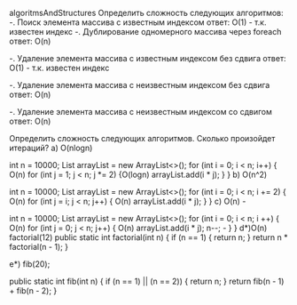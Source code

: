 algoritmsAndStructures
Определить сложность следующих алгоритмов: -. Поиск элемента массива с известным индексом ответ: O(1) - т.к. известен индекс
-. Дублирование одномерного массива через foreach
ответ: O(n)

-. Удаление элемента массива с известным индексом без сдвига
ответ: O(1) - т.к. известен индекс

-. Удаление элемента массива с неизвестным индексом без сдвига
ответ: O(n)

-. Удаление элемента массива с неизвестным индексом со сдвигом
ответ: O(n)

Определить сложность следующих алгоритмов. Сколько произойдет итераций?
a) O(nlogn)

int n = 10000;
List<Integer> arrayList = new ArrayList<>();
for (int i = 0; i < n; i++) { O(n)
for (int j = 1; j < n; j *= 2) {O(logn)
arrayList.add(i * j);
}
}
b) O(n^2)

int n = 10000;
List<Integer> arrayList = new ArrayList<>();
for (int i = 0; i < n; i += 2) { O(n)
for (int j = i; j < n; j++) { O(n)
arrayList.add(i * j);
}
}
с) O(n) -

int n = 10000;
List<Integer> arrayList = new ArrayList<>();
for (int i = 0; i < n; i ++) { O(n)
for (int j = 0; j < n; j++) { O(n)
arrayList.add(i * j);
n--; -
}
}
d*)O(n)
factorial(12)
public static int factorial(int n) {
if (n == 1) {
return n;
}
return n * factorial(n - 1);
}

e*)
fib(20);

public static int fib(int n) {
if (n == 1) || (n == 2)) {
return n;
}
return fib(n - 1) + fib(n - 2);
}